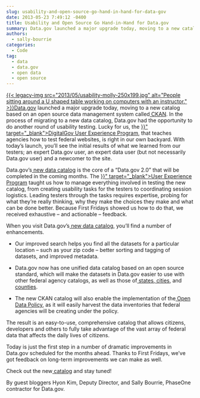 ```yaml
---
slug: usability-and-open-source-go-hand-in-hand-for-data-gov
date: 2013-05-23 7:49:12 -0400
title: Usability and Open Source Go Hand-in-Hand for Data.gov
summary: Data.gov launched a major upgrade today, moving to a new catalog based on an open source data management system called CKAN. In the process of migrating to a new data catalog, Data.gov had the opportunity to do another round
authors:
  - sally-bourrie
categories:
  - Code
tag:
  - data
  - data.gov
  - open data
  - open source
---
```


<p dir="ltr">
  <a href="https://s3.amazonaws.com/digitalgov/_legacy-img/2013/05/usability-molly.jpg">{{< legacy-img src="2013/05/usability-molly-250x199.jpg" alt="People sitting around a U shaped table working on computers with an instructor." >}}</a><a href="http://www.data.gov/" target="_blank">Data.gov</a> launched a major upgrade today, moving to a new catalog based on an open source data management system called<a href="http://ckan.org/"> CKAN</a>. In the process of migrating to a new data catalog, Data.gov had the opportunity to do another round of usability testing. Lucky for us, the <a href="{{< link "digitalgov-user-experience-program-test-support.md" >}}" target="_blank">DigitalGov User Experience Program</a>, that teaches agencies how to test federal websites, is right in our own backyard. With today’s launch, you’ll see the initial results of what we learned from our testers; an expert Data.gov user, an expert data user (but not necessarily Data.gov user) and a newcomer to the site.
</p>

<p dir="ltr">
  Data.gov’s<a href="http://catalog.data.gov/"> new data catalog</a> is the core of a “Data.gov 2.0” that will be completed in the coming months.  The <a href="{{< link "user-experience-program-usability-starter-kit.md" >}}" target="_blank">User Experience Program</a> taught us how to manage everything involved in testing the new catalog, from creating usability tasks for the testers to coordinating session logistics. Leading testers through the tasks requires expertise, probing for what they’re really thinking, why they make the choices they make and what can be done better. Because First Fridays showed us how to do that, we received exhaustive – and actionable – feedback.
</p>

<p dir="ltr">
  When you visit Data.gov’s<a href="http://catalog.data.gov/"> new data catalog</a>, you’ll find a number of enhancements.
</p>

  * <p dir="ltr">
      Our improved search helps you find all the datasets for a particular location – such as your zip code – better sorting and tagging of datasets, and improved metadata.
    </p>

  * <p dir="ltr">
      Data.gov now has one unified data catalog based on an open source standard, which will make the datasets in Data.gov easier to use with other federal agency catalogs, as well as those of<a href="http://www.data.gov/states/community/states"> states</a>,<a href="http://www.data.gov/cities/community/cities"> cities</a>, and<a href="http://www.data.gov/counties/community/counties"> counties</a>.
    </p>

  * <p dir="ltr">
      The new CKAN catalog will also enable the implementation of the<a href="http://www.whitehouse.gov/sites/default/files/omb/memoranda/2013/m-13-13.pdf"> Open Data Policy</a>, as it will easily harvest the data inventories that federal agencies will be creating under the policy.
    </p>

<p dir="ltr">
  The result is an easy-to-use, comprehensive catalog that allows citizens, developers and others to fully take advantage of the vast array of federal data that affects the daily lives of citizens.
</p>

<p dir="ltr">
  Today is just the first step in a number of dramatic improvements in Data.gov scheduled for the months ahead. Thanks to First Fridays, we’ve got feedback on long-term improvements we can make as well.
</p>

<p dir="ltr">
  Check out the new<a href="http://catalog.data.gov/"> catalog</a> and stay tuned!
</p>

<p dir="ltr">
  By guest bloggers Hyon Kim, Deputy Director, and Sally Bourrie, PhaseOne contractor for Data.gov.
</p>

#
